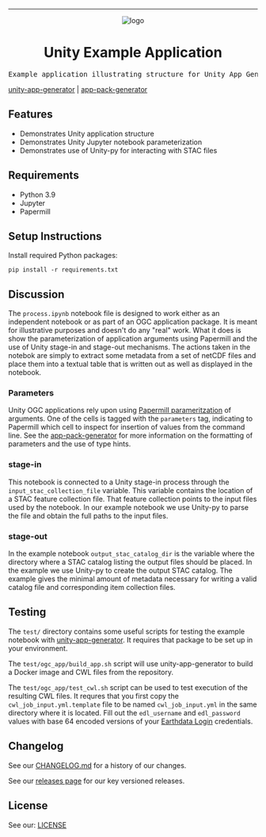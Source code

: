 <!-- Header block for project -->
<hr>

<div align="center">

![logo](https://user-images.githubusercontent.com/3129134/163255685-857aa780-880f-4c09-b08c-4b53bf4af54d.png)

<h1 align="center">Unity Example Application</h1>

</div>

<pre align="center">Example application illustrating structure for Unity App Generator application repositories</pre>

<!-- Header block for project -->

[unity-app-generator](https://github.com/unity-sds/unity-app-generator) | [app-pack-generator](https://github.com/unity-sds/app-pack-generator)

## Features

* Demonstrates Unity application structure
* Demonstrates Unity Jupyter notebook parameterization
* Demonstrates use of Unity-py for interacting with STAC files
  
## Requirements

* Python 3.9
* Jupyter
* Papermill
  
## Setup Instructions

Install required Python packages:

```
pip install -r requirements.txt
```

## Discussion

The `process.ipynb` notebook file is designed to work either as an independent notebook or as part of an OGC application package. It is meant for illustrative purposes and doesn't do any "real" work. What it does is show the parameterization of application arguments using Papermill and the use of Unity stage-in and stage-out mechanisms. The actions taken in the notebok are simply to extract some metadata from a set of netCDF files and place them into a textual table that is written out as well as displayed in the notebook.

### Parameters

Unity OGC applications rely upon using [Papermill parameritzation](https://papermill.readthedocs.io/en/latest/usage-parameterize.html) of arguments. One of the cells is tagged with the `parameters` tag, indicating to Papermill which cell to inspect for insertion of values from the command line. See the [app-pack-generator](https://github.com/unity-sds/app-pack-generator) for more information on the formatting of parameters and the use of type hints.

### stage-in

This notebook is connected to a Unity stage-in process through the `input_stac_collection_file` variable. This variable contains the location of a STAC feature collection file. That feature collection points to the input files used by the notebook. In our example notebook we use Unity-py to parse the file and obtain the full paths to the input files. 

### stage-out

In the example notebook `output_stac_catalog_dir` is the variable where the directory where a STAC catalog listing the output files should be placed. In the example we use Unity-py to create the output STAC catalog. The example gives the minimal amount of metadata necessary for writing a valid catalog file and corresponding item collection files.

## Testing

The `test/` directory contains some useful scripts for testing the example notebook with [unity-app-generator](https://github.com/unity-sds/unity-app-generator). It requires that package to be set up in your environment. 

The `test/ogc_app/build_app.sh` script will use unity-app-generator to build a Docker image and CWL files from the repository.

 The `test/ogc_app/test_cwl.sh` script can be used to test execution of the resulting CWL files. It requres that you first copy the `cwl_job_input.yml.template` file to be named `cwl_job_input.yml` in the same directory where it is located. Fill out the `edl_username` and `edl_password` values with base 64 encoded versions of your [Earthdata Login](https://urs.earthdata.nasa.gov/) credentials.

## Changelog

See our [CHANGELOG.md](CHANGELOG.md) for a history of our changes.

See our [releases page](https://github.com/unity-sds/unity-example-application/releases) for our key versioned releases.

## License

See our: [LICENSE](LICENSE.txt)